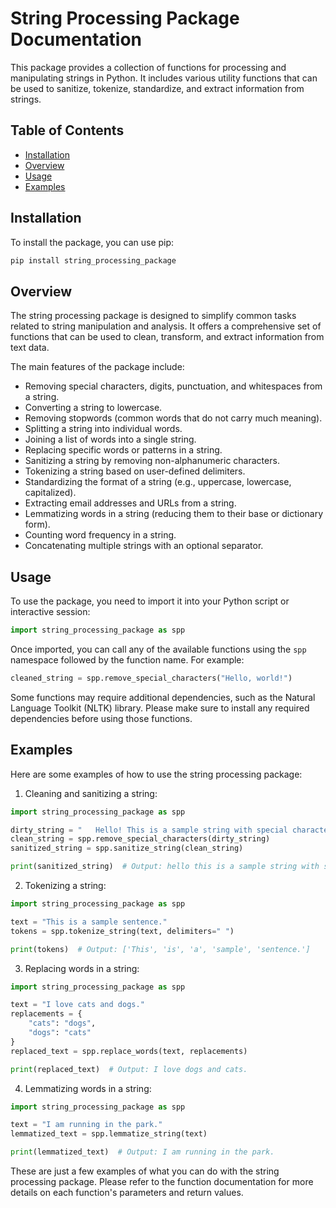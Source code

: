 # String Processing Package Documentation

This package provides a collection of functions for processing and manipulating strings in Python. It includes various utility functions that can be used to sanitize, tokenize, standardize, and extract information from strings.

## Table of Contents
- [Installation](#installation)
- [Overview](#overview)
- [Usage](#usage)
- [Examples](#examples)

## Installation

To install the package, you can use pip:

```bash
pip install string_processing_package
```

## Overview

The string processing package is designed to simplify common tasks related to string manipulation and analysis. It offers a comprehensive set of functions that can be used to clean, transform, and extract information from text data.

The main features of the package include:
- Removing special characters, digits, punctuation, and whitespaces from a string.
- Converting a string to lowercase.
- Removing stopwords (common words that do not carry much meaning).
- Splitting a string into individual words.
- Joining a list of words into a single string.
- Replacing specific words or patterns in a string.
- Sanitizing a string by removing non-alphanumeric characters.
- Tokenizing a string based on user-defined delimiters.
- Standardizing the format of a string (e.g., uppercase, lowercase, capitalized).
- Extracting email addresses and URLs from a string.
- Lemmatizing words in a string (reducing them to their base or dictionary form).
- Counting word frequency in a string.
- Concatenating multiple strings with an optional separator.

## Usage

To use the package, you need to import it into your Python script or interactive session:

```python
import string_processing_package as spp
```

Once imported, you can call any of the available functions using the `spp` namespace followed by the function name. For example:

```python
cleaned_string = spp.remove_special_characters("Hello, world!")
```

Some functions may require additional dependencies, such as the Natural Language Toolkit (NLTK) library. Please make sure to install any required dependencies before using those functions.

## Examples

Here are some examples of how to use the string processing package:

1. Cleaning and sanitizing a string:
```python
import string_processing_package as spp

dirty_string = "   Hello! This is a sample string with special characters and whitespaces.   "
clean_string = spp.remove_special_characters(dirty_string)
sanitized_string = spp.sanitize_string(clean_string)

print(sanitized_string)  # Output: hello this is a sample string with special characters and whitespaces
```

2. Tokenizing a string:
```python
import string_processing_package as spp

text = "This is a sample sentence."
tokens = spp.tokenize_string(text, delimiters=" ")

print(tokens)  # Output: ['This', 'is', 'a', 'sample', 'sentence.']
```

3. Replacing words in a string:
```python
import string_processing_package as spp

text = "I love cats and dogs."
replacements = {
    "cats": "dogs",
    "dogs": "cats"
}
replaced_text = spp.replace_words(text, replacements)

print(replaced_text)  # Output: I love dogs and cats.
```

4. Lemmatizing words in a string:
```python
import string_processing_package as spp

text = "I am running in the park."
lemmatized_text = spp.lemmatize_string(text)

print(lemmatized_text)  # Output: I am running in the park.
```

These are just a few examples of what you can do with the string processing package. Please refer to the function documentation for more details on each function's parameters and return values.